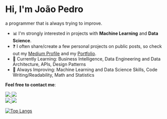 # Hi, I'm João Pedro

a programmer that is always trying to improve.
 
- 📊 I'm strongly interested in projects with **Machine Learning** and **Data Science**.
- ❓ I often share/create a few personal projects on public posts, so check out my <a href="https://medium.com/@joaopedro214">Medium Profile</a> and my <a href="https://jaumpedro214.github.io/">Portfolio</a>.
- 🎯 Currently Learning: Business Intelligence, Data Engineering and Data Architecture, APIs, Design Patterns
- 💪 Always Improving:  Machine Learning and Data Science Skills, Code Writing/Readability, Math and Statistics

**Feel free to contact me**:

<a href="https://www.linkedin.com/in/jo%C3%A3o-lima214/">
  <img src="https://img.shields.io/static/v1?label=&message=LinkedIn&color=blue&style=for-the-badge&logo=LINKEDIN&logoColor=white"/>
</a>
<a href="https://github.com/jaumpedro214">
  <img src="https://img.shields.io/static/v1?label=&message=GitHub&color=black&style=for-the-badge&logo=GITHUB&logoColor=white"/>
</a>
</br>
<a href="https://medium.com/@joaopedro214">
  <img src="https://img.shields.io/static/v1?label=&message=Medium&color=black&style=for-the-badge&logo=MEDIUM&logoColor=white"/>
</a>
<a href="joaopedrodasilvalima@gmail.com">
  <img src="https://img.shields.io/badge/Gmail-D14836?style=for-the-badge&logo=gmail&logoColor=white"/>
</a>



[![Top Langs](https://github-readme-stats.vercel.app/api/top-langs/?username=jaumpedro214&layout=compact&theme=dark&hide=CSS)](https://github.com/jaumpedro214/github-readme-stats)

<!---
jaumpedro214/jaumpedro214 is a ✨ special ✨ repository because its `README.md` (this file) appears on your GitHub profile.
You can click the Preview link to take a look at your changes.
--->

